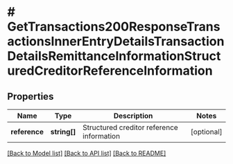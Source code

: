 # # GetTransactions200ResponseTransactionsInnerEntryDetailsTransactionDetailsRemittanceInformationStructuredCreditorReferenceInformation

## Properties

Name | Type | Description | Notes
------------ | ------------- | ------------- | -------------
**reference** | **string[]** | Structured creditor reference information | [optional]

[[Back to Model list]](../../README.md#models) [[Back to API list]](../../README.md#endpoints) [[Back to README]](../../README.md)
